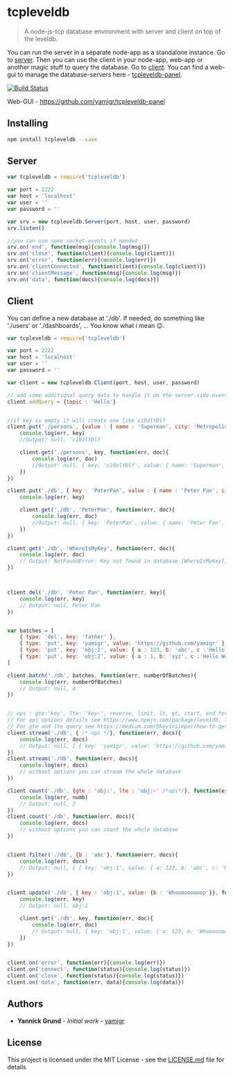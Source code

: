 # tcpleveldb

> A node-js-tcp database environment with server and client on top of the leveldb.

You can run the server in a separate node-app as a standalone instance. Go to [server](#server).
Then you can use the client in your node-app, web-app or another magic stuff to query the database. Go to [client](#client).
You can find a web-gui to manage the database-servers here - [tcpleveldb-panel](https://github.com/yamigr/tcpleveldb-panel).

[![Build Status](https://travis-ci.org/yamigr/tcpleveldb.svg?branch=master)](https://travis-ci.org/yamigr/tcpleveldb)

Web-GUI - https://github.com/yamigr/tcpleveldb-panel

## Installing
```sh
npm install tcpleveldb --save
```
<a name="server"></a>
## Server

```js
var tcpleveldb = require('tcpleveldb')

var port = 2222
var host = 'localhost'
var user = ''
var password = ''

var srv = new tcpleveldb.Server(port, host, user, password)
srv.listen() 

//you can use some socket-events if needed
srv.on('end', function(msg){console.log(msg)})
srv.on('close', function(client){console.log(client)})
srv.on('error', function(err){console.log(err)})
srv.on('clientConnected', function(client){console.log(client)})
srv.on('clientMessage', function(msg){console.log(msg)})
srv.on('data', function(docs){console.log(docs)})
```
<a name="client"></a>
## Client

You can define a new database at './db'. If needed, do something like './users' or './dashboards', ... You know what i mean :wink:.

```js
var tcpleveldb = require('tcpleveldb')

var port = 2222
var host = 'localhost'
var user = ''
var password = ''

var client = new tcpleveldb.Client(port, host, user, password)

// add some additional query data to handle it on the server-side-event 'clientMessage' or 'data'
client.addQuery = {topic : 'Hello'} 


//if key is empty it will create one like c10zlYDlf
client.put('./persons', {value : { name : 'Superman', city: 'Metropolis'}}, function(err, key){
    console.log(err, key)
    //Output: null, 'c10zlYDlf'

    client.get('./persons', key, function(err, doc){
        console.log(err, doc) 
        //Output: null, { key: 'c10zlYDlf', value: { name: 'Superman', city: 'Metropolis' } }
    })
})

client.put('./db', { key : 'PeterPan', value : { name : 'Peter Pan', city: 'Neverland'}}, function(err, key){
    console.log(err, key)

    client.get('./db', 'PeterPan', function(err, doc){
        console.log(err, doc) 
        //Output: null, { key: 'PeterPan', value: { name: 'Peter Pan', city: 'Neverland' } }
    })
})

client.get('./db', 'WhereIsMyKey', function(err, doc){
    console.log(err, doc) 
    // Output: NotFoundError: Key not found in database [WhereIsMyKey], { key: 'WhereIsMyKey' }
})



client.del('./db', 'Peter Pan', function(err, key){
    console.log(err, key) 
    // Output: null, Peter Pan
})


var batches = [
    { type: 'del', key: 'father' },
    { type: 'put', key: 'yamigr', value: 'https://github.com/yamigr' },
    { type: 'put', key: 'obj:1', value: { a : 123, b: 'abc', c :'Hello World!'} },
    { type: 'put', key: 'obj:2', value: { a : 1, b: 'xyz', c :'Hello World!'} }
]

client.batch('./db', batches, function(err, numberOfBatches){
    console.log(err, numberOfBatches) 
    // Output: null, 4
})


// ops : gte:'key', lte: 'key~', reverse, limit, lt, gt, start, end for timeseries...*/
// For api options details see https://www.npmjs.com/package/leveldb. Thx :)
// For gte and lte query see https://medium.com/@kevinsimper/how-to-get-range-of-keys-in-leveldb-and-how-gt-and-lt-works-29a8f1e11782 Thx :)
client.stream('./db', { /* ops */}, function(err, docs){
    console.log(err, docs) 
    // Output: null, [ { key: 'yamigr', value: 'https://github.com/yamigr' }, ...]
})
client.stream('./db', function(err, docs){
    console.log(err, docs) 
    // without options you can stream the whole database
})

client.count('./db', {gte : 'obj:', lte : 'obj:~' /*ops*/}, function(err, numb){
    console.log(err, numb) 
    // Output: null, 2
})
client.count('./db', function(err, docs){
    console.log(err, docs) 
    // without options you can count the whole database
})


client.filter('./db', {b : 'abc'}, function(err, docs){
    console.log(err, docs) 
    // Output: null, [ { key: 'obj:1', value: { a: 123, b: 'abc', c: 'Hello World!' } } ]
})


client.update('./db', { key : 'obj:1', value: {b : 'Whooooooooop'}}, function(err, key){
    console.log(err, key) 
    // Output: null, obj:1

    client.get('./db', key, function(err, doc){
        console.log(err, doc) 
        // Output: null, { key: 'obj:1', value: { a: 123, b: 'Whooooooooop', c: 'Hello World!' } }
    })
})


client.on('error', function(err){console.log(err)})
client.on('connect', function(status){console.log(status)})
client.on('close', function(status){console.log(status)})
client.on('data', function(err, data){console.log(data)})
```

## Authors

* **Yannick Grund** - *Initial work* - [yamigr](https://github.com/yamigr)


## License

This project is licensed under the MIT License - see the [LICENSE.md](lib/LICENSE.md) file for details

